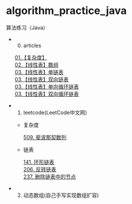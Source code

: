 # algorithm_practice_java
算法练习（Java）

- 00. articles
  
  [01.【复杂度】](00.articles/01.【复杂度】.md)   
  [02.【线性表】数组](00.articles/02.【线性表】数组.md)   
  [03.【线性表】单链表](00.articles/03.【线性表】单链表.md)   
  [03.【线性表】双向链表](00.articles/03.【线性表】双向链表.md)   
  [03.【线性表】单向循环链表](00.articles/03.【线性表】单向循环链表.md)   
  [03.【线性表】双向循环链表](00.articles/03.【线性表】双向循环链表.md)
  
- 01. leetcode(LeetCode中文网)
  - 复杂度
  
    [509. 斐波那契数列]()
  
  - 链表
  
    [141. 环形链表]()    
    [206. 反转链表]()    
    [237. 删除链表中的节点]()
  
- 02. 动态数组(自己手写实现数组扩容)
